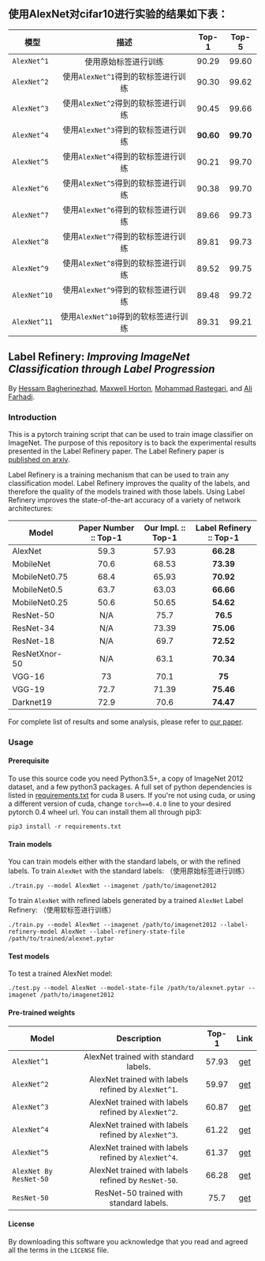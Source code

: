 ## 使用AlexNet对cifar10进行实验的结果如下表：

模型                  | 描述                                           | Top-1  | Top-5
-------------------- |:---------------------------------------------:|:------:|:------:
`AlexNet^1`            | 使用原始标签进行训练                           | 90.29  | 99.60
`AlexNet^2`            | 使用`AlexNet^1`得到的软标签进行训练            | 90.30  | 99.62
`AlexNet^3`            | 使用`AlexNet^2`得到的软标签进行训练            | 90.45  | 99.66
`AlexNet^4`            | 使用`AlexNet^3`得到的软标签进行训练            | **90.60**  | **99.70**
`AlexNet^5`            | 使用`AlexNet^4`得到的软标签进行训练            | 90.21  | 99.70
`AlexNet^6`            | 使用`AlexNet^5`得到的软标签进行训练            | 90.38  | 99.70
`AlexNet^7`            | 使用`AlexNet^6`得到的软标签进行训练            | 89.66  | 99.73
`AlexNet^8`            | 使用`AlexNet^7`得到的软标签进行训练            | 89.81  | 99.73
`AlexNet^9`            | 使用`AlexNet^8`得到的软标签进行训练            | 89.52  | 99.75
`AlexNet^10`           | 使用`AlexNet^9`得到的软标签进行训练            | 89.48  | 99.72
`AlexNet^11`           | 使用`AlexNet^10`得到的软标签进行训练           | 89.31  | 99.21

## Label Refinery: *Improving ImageNet Classification through Label Progression*
By [Hessam Bagherinezhad](http://homes.cs.washington.edu/~hessam/),
[Maxwell Horton](http://homes.cs.washington.edu/~mchorton/),
[Mohammad Rastegari](http://www.umiacs.umd.edu/~mrastega/),
and [Ali Farhadi](http://homes.cs.washington.edu/~ali/).

### Introduction

This is a pytorch training script that can be used to train image classifier on
ImageNet. The purpose of this repository is to back the experimental results
presented in the Label Refinery paper. The Label Refinery paper is
[published on arxiv](https://arxiv.org/abs/1805.02641).

Label Refinery is a training mechanism that can be used to train any
classification model. Label Refinery improves the quality of the labels, and
therefore the quality of the models trained with those labels. Using Label
Refinery improves the state-of-the-art accuracy of a variety of network
architectures:

Model          | Paper Number :: Top-1 | Our Impl. :: Top-1  | Label Refinery :: Top-1
-------------- |:---------------------:|:-------------------:|:-----------------------:
AlexNet        | 59.3                  | 57.93               | **66.28**
MobileNet      | 70.6                  | 68.53               | **73.39**
MobileNet0.75  | 68.4                  | 65.93               | **70.92**
MobileNet0.5   | 63.7                  | 63.03               | **66.66**
MobileNet0.25  | 50.6                  | 50.65               | **54.62**
ResNet-50      | N/A                   | 75.7                | **76.5**
ResNet-34      | N/A                   | 73.39               | **75.06**
ResNet-18      | N/A                   | 69.7                | **72.52**
ResNetXnor-50  | N/A                   | 63.1                | **70.34**
VGG-16         | 73                    | 70.1                | **75**
VGG-19         | 72.7                  | 71.39               | **75.46**
Darknet19      | 72.9                  | 70.6                | **74.47**

For complete list of results and some analysis, please refer to
[our paper](https://arxiv.org/abs/1805.02641).

### Usage
#### Prerequisite
To use this source code you need Python3.5+, a copy of ImageNet 2012 dataset,
and a few python3 packages. A full set of python dependencies is listed in
[requirements.txt](requirements.txt) for cuda 8 users. If you're not using cuda,
or using a different version of cuda, change `torch==0.4.0` line to your desired
pytorch 0.4 wheel url. You can install them all through pip3:
```
pip3 install -r requirements.txt
```

#### Train models

You can train models either with the standard labels, or with the refined
labels. To train `AlexNet` with the standard labels:
（使用原始标签进行训练）
```
./train.py --model AlexNet --imagenet /path/to/imagenet2012
```
To train `AlexNet` with refined labels generated by a trained `AlexNet` Label
Refinery:
（使用软标签进行训练）
```
./train.py --model AlexNet --imagenet /path/to/imagenet2012 --label-refinery-model AlexNet --label-refinery-state-file /path/to/trained/alexnet.pytar
```

#### Test models

To test a trained AlexNet model:
```
./test.py --model AlexNet --model-state-file /path/to/alexnet.pytar --imagenet /path/to/imagenet2012
```


#### Pre-trained weights

Model                | Description                                           | Top-1  | Link
-------------------- |:-----------------------------------------------------:|:------:|:------:
`AlexNet^1`            | AlexNet trained with standard labels.               | 57.93  | [get](https://storage.googleapis.com/xnorai-public/downloads/label-refinery/alexnet%5E1.pytar)
`AlexNet^2`            | AlexNet trained with labels refined by `AlexNet^1`. | 59.97  | [get](https://storage.googleapis.com/xnorai-public/downloads/label-refinery/alexnet%5E2.pytar)
`AlexNet^3`            | AlexNet trained with labels refined by `AlexNet^2`. | 60.87  | [get](https://storage.googleapis.com/xnorai-public/downloads/label-refinery/alexnet%5E3.pytar)
`AlexNet^4`            | AlexNet trained with labels refined by `AlexNet^3`. | 61.22  | [get](https://storage.googleapis.com/xnorai-public/downloads/label-refinery/alexnet%5E4.pytar)
`AlexNet^5`            | AlexNet trained with labels refined by `AlexNet^4`. | 61.37  | [get](https://storage.googleapis.com/xnorai-public/downloads/label-refinery/alexnet%5E5.pytar)
`AlexNet By ResNet-50` | AlexNet trained with labels refined by `ResNet-50`. | 66.28  | [get](https://storage.googleapis.com/xnorai-public/downloads/label-refinery/alexnet-from-resnet50.pytar)
`ResNet-50`            | ResNet-50 trained with standard labels.             | 75.7   | [get](https://storage.googleapis.com/xnorai-public/downloads/label-refinery/resnet50.pytar)

#### License
By downloading this software you acknowledge that you read and agreed all the
terms in the `LICENSE` file.
